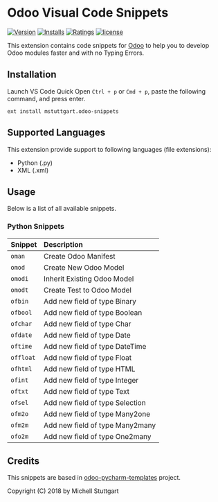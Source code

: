 # Odoo Visual Code Snippets

[![Version](https://vsmarketplacebadge.apphb.com/version-short/mstuttgart.odoo-snippets.svg?style=flat-square)](https://marketplace.visualstudio.com/items?itemName=mstuttgart.odoo-snippets)
[![Installs](https://vsmarketplacebadge.apphb.com/installs/mstuttgart.odoo-snippets.svg?style=flat-square)](https://marketplace.visualstudio.com/items?itemName=mstuttgart.odoo-snippets)
[![Ratings](https://vsmarketplacebadge.apphb.com/rating/mstuttgart.odoo-snippets.svg?style=flat-square)](https://marketplace.visualstudio.com/items?itemName=mstuttgart.odoo-snippets)
[![license](https://img.shields.io/github/license/mstuttgart/odoo-vscode-snippets.svg?style=flat-square)](https://github.com/mstuttgart/odoo-vscode-snippets/blob/develop/LICENSE)

This extension contains code snippets for [Odoo](https://www.odoo.com) to help you to develop Odoo modules faster and with no Typing Errors.

## Installation

Launch VS Code Quick Open `Ctrl + p` or `Cmd + p`, paste the following command, and press enter.

```
ext install mstuttgart.odoo-snippets
```

## Supported Languages

This extension provide support to following languages (file extensions):

* Python (.py)
* XML (.xml)

## Usage

Below is a list of all available snippets.

### Python Snippets

| Snippet   | Description                     |
| :-------- | :------------------------------ |
| `oman`    | Create Odoo Manifest            |
| `omod`    | Create New Odoo Model           |
| `omodi`   | Inherit Existing Odoo Model     |
| `omodt`   | Create Test to Odoo Model       |
| `ofbin`   | Add new field of type Binary    |
| `ofbool`  | Add new field of type Boolean   |
| `ofchar`  | Add new field of type Char      |
| `ofdate`  | Add new field of type Date      |
| `oftime`  | Add new field of type DateTime  |
| `offloat` | Add new field of type Float     |
| `ofhtml`  | Add new field of type HTML      |
| `ofint`   | Add new field of type Integer   |
| `oftxt`   | Add new field of type Text      |
| `ofsel`   | Add new field of type Selection |
| `ofm2o`   | Add new field of type Many2one  |
| `ofm2m`   | Add new field of type Many2many |
| `ofo2m`   | Add new field of type One2many  |

## Credits

This snippets are based in [odoo-pycharm-templates](https://github.com/mohamedmagdy/odoo-pycharm-templates) project.

Copyright (C) 2018 by Michell Stuttgart
